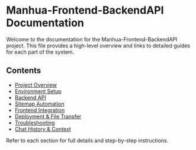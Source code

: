 # Manhua-Frontend-BackendAPI Documentation

Welcome to the documentation for the Manhua-Frontend-BackendAPI project. This file provides a high-level overview and links to detailed guides for each part of the system.

## Contents
- [Project Overview](project_overview.md)
- [Environment Setup](environment_setup.md)
- [Backend API](backend_api.md)
- [Sitemap Automation](sitemap_automation.md)
- [Frontend Integration](frontend_integration.md)
- [Deployment & File Transfer](deployment.md)
- [Troubleshooting](troubleshooting.md)
- [Chat History & Context](chat_history.md)

Refer to each section for full details and step-by-step instructions.
